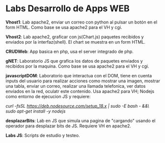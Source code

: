 # Labs Desarrollo de Apps WEB

**Vhost1**: Lab apache2, enviar un correo con python al pulsar un botón en el form HTML. Como base se usa apache2 para el VH y cgi.


**Vhost2**: Lab apache2, graficar con js(Chart.js) paquetes recibidos y enviados por la interfaz(shell). El chart se muestra en un form HTML.


**CRUDWeb**: App basica en php, usa el server integrado de php.


**gNET**: Laboratorio JS que grafica los datos de paquetes enviados y recibidos por la maquina. Como base se usa apache2 para el VH y cgi.


**javascriptDOM**: Laboratorio que interactua con el DOM, tiene en cuenta inputs del usuario para realizar acciones como mostrar una imagen, mostrar una tabla, enviar un correo, realizar una llamada telefonica, ver datos enviados en la red, oculatr este contenido. Usa apache2 para VH; Nodejs como entorno de ejecucion JS y requiere:

*curl -fsSL https://deb.nodesource.com/setup_18.x | sudo -E bash - &&\ sudo apt-get install -y nodejs*


**desplazarBits**: Lab en JS que simula una pagina de "cargando" usando el operador para desplazar bits de JS. Requiere VH en apache2.


**Labs JS**: Scripts de estudio y testeo.
